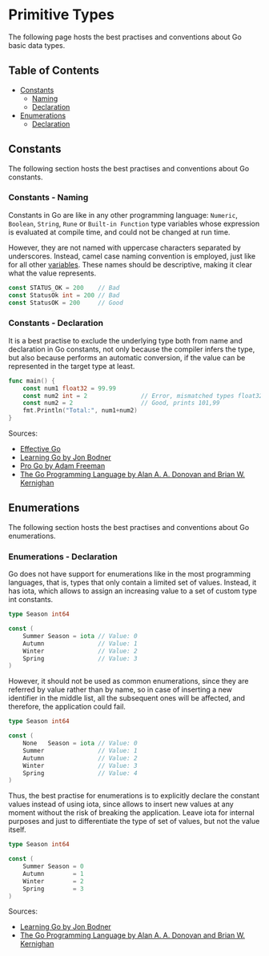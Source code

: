 # Primitive Types

The following page hosts the best practises and conventions about Go basic data types.

## Table of Contents

- [Constants](basic-data-types.md#constants)
    - [Naming](basic-data-types.md#constants---naming)
    - [Declaration](basic-data-types.md#constants---declaration)
- [Enumerations](basic-data-types.md#enumerations)
    - [Declaration](basic-data-types.md#enumerations---declaration)

## Constants

The following section hosts the best practises and conventions about Go constants.

### Constants - Naming

Constants in Go are like in any other programming language: `Numeric`, `Boolean`, `String`, `Rune`
or `Built-in Function` type variables whose expression is evaluated at compile time, and could not be changed at run
time.

However, they are not named with uppercase characters separated by underscores. Instead, camel case naming convention is
employed, just like for all other [variables](program-structure.md#variables---naming). These names should be
descriptive, making it clear what the value represents.

```go
const STATUS_OK = 200    // Bad
const StatusOk int = 200 // Bad
const StatusOK = 200     // Good
```

### Constants - Declaration

It is a best practise to exclude the underlying type both from name and declaration in Go constants, not only because
the compiler infers the type, but also because performs an automatic conversion, if the value can be represented in the
target type at least.

```go
func main() {
	const num1 float32 = 99.99
	const num2 int = 2               // Error, mismatched types float32 and int
	const num2 = 2                   // Good, prints 101,99
	fmt.Println("Total:", num1+num2) 
}
```

Sources:

- [Effective Go](https://go.dev/doc/effective_go#constants)
- [Learning Go by Jon Bodner](https://www.oreilly.com/library/view/learning-go/9781492077206/)
- [Pro Go by Adam Freeman](https://link.springer.com/book/10.1007/978-1-4842-7355-5)
- [The Go Programming Language by Alan A. A. Donovan and Brian W. Kernighan](https://www.gopl.io)

## Enumerations

The following section hosts the best practises and conventions about Go enumerations.

### Enumerations - Declaration

Go does not have support for enumerations like in the most programming languages, that is, types that only contain a
limited set of values. Instead, it has iota, which allows to assign an increasing value to a set of custom type int
constants.

```go
type Season int64

const (
	Summer Season = iota // Value: 0
	Autumn               // Value: 1
	Winter               // Value: 2
	Spring               // Value: 3
)
```

However, it should not be used as common enumerations, since they are referred by value rather than by name, so in case
of inserting a new identifier in the middle list, all the subsequent ones will be affected, and therefore, the
application could fail.

```go
type Season int64

const (
	None   Season = iota // Value: 0
	Summer               // Value: 1
	Autumn               // Value: 2
	Winter               // Value: 3
	Spring               // Value: 4
)
```

Thus, the best practise for enumerations is to explicitly declare the constant values instead of using iota, since allows
to insert new values at any moment without the risk of breaking the application. Leave iota for internal purposes and
just to differentiate the type of set of values, but not the value itself.

```go
type Season int64

const (
	Summer Season = 0
	Autumn        = 1
	Winter        = 2
	Spring        = 3
)
```

Sources:

- [Learning Go by Jon Bodner](https://www.oreilly.com/library/view/learning-go/9781492077206/)
- [The Go Programming Language by Alan A. A. Donovan and Brian W. Kernighan](https://www.gopl.io)